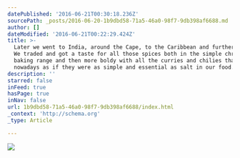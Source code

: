 ```yaml
---
datePublished: '2016-06-21T00:30:18.236Z'
sourcePath: _posts/2016-06-20-1b9dbd58-71a5-46a0-98f7-9db398af6688.md
author: []
dateModified: '2016-06-21T00:22:29.424Z'
title: >-
  Later we went to India, around the Cape, to the Caribbean and further afield.
  We traded and got a taste for all those spices both in the simple christmas
  baking range and then more boldy with all the curries and chilies that we eat
  nowadays as if they were as simple and essential as salt in our food...
description: ''
starred: false
inFeed: true
hasPage: true
inNav: false
url: 1b9dbd58-71a5-46a0-98f7-9db398af6688/index.html
_context: 'http://schema.org'
_type: Article

---
```

![](https://the-grid-user-content.s3-us-west-2.amazonaws.com/c5d13b66-c665-4896-b221-b1872f49a66d.jpg)
